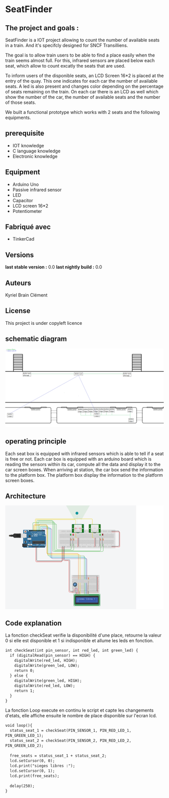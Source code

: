 # SeatFinder

## The project and goals :

SeatFinder is a IOT project allowing to count the number of available seats in a train. And it's specifcly designed for SNCF Transilliens.

The goal is to allow train users to be able to find a place easily when the train seems almost full.
For this, infrared sensors are placed below each seat, which allow to count excatly the seats that are used.

To inform users of the disponible seats, an LCD Screen 16*2 is placed at the entry of the quay. This one indicates for each car the number of available seats. A led is also present and changes color depending on the percentage of seats remaining on the train.
On each car there is an LCD as well which show the number of the car, the number of available seats and the number of those seats.

We built a functional prototype which works with 2 seats and the following equipments.

## prerequisite

- IOT knowledge
- C language knowledge
- Electronic knowledge

## Equipment

* Arduino Uno
* Passive infrared sensor
* LED
* Capacitor
* LCD screen 16*2
* Potentiometer

## Fabriqué avec

- TinkerCad

## Versions
**last stable version :** 0.0
**last nightly build :** 0.0

## Auteurs
Kyriel
Brain
Clément

## License

This project is under copyleft licence

## schematic diagram

![Alt](/images/principe.png "schematic diagram")

## operating principle

Each seat box is equipped with infrared sensors which is able to tell if a seat is free or not.
Each car box is equipped with an arduino board which is reading the sensors within its car, compute all the data and display it to the car screen boxes.
When arriving at station, the car box send the information to the platform box.
The platform box display the information to the platform screen boxes.

## Architecture

![Alt](/images/circuit.png "Circuit")

## Code explanation

La fonction checkSeat verifie la disponibilité d'une place, retourne la valeur 0 si elle est disponible et 1 si indisponible et allume les leds en fonction.
```
int checkSeat(int pin_sensor, int red_led, int green_led) {
  if (digitalRead(pin_sensor) == HIGH) {
    digitalWrite(red_led, HIGH);
    digitalWrite(green_led, LOW);
    return 0;
  } else {
    digitalWrite(green_led, HIGH);
    digitalWrite(red_led, LOW);
    return 1;
  }
}
```
La fonction Loop execute en continu le script et capte les changements d'etats,
elle affiche ensuite le nombre de place disponible sur l'ecran lcd.

```
void loop(){
  status_seat_1 = checkSeat(PIN_SENSOR_1, PIN_RED_LED_1, PIN_GREEN_LED_1);
  status_seat_2 = checkSeat(PIN_SENSOR_2, PIN_RED_LED_2, PIN_GREEN_LED_2);
  
  free_seats = status_seat_1 + status_seat_2;
  lcd.setCursor(0, 0);
  lcd.print("sieges libres :");
  lcd.setCursor(0, 1);
  lcd.print(free_seats);
  
  delay(250);
}
```
